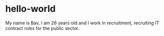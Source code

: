 # hello-world
My name is Bav, I am 26 years old and I work in recruitment, recruiting IT contract roles for the public sector.
